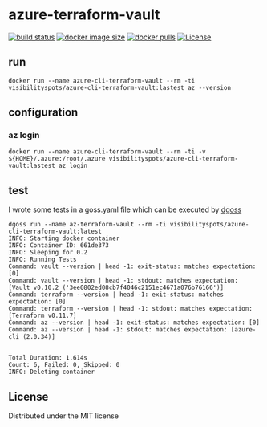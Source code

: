 # azure-terraform-vault

[![build status](https://github.com/visibilityspots/dockerfile-az-cli-terraform-vault/actions/workflows/main.yaml/badge.svg)](https://github.com/visibilityspots/dockerfile-az-cli-terraform-vault/actions/workflows/main.yaml)
[![docker image size](https://img.shields.io/docker/image-size/visibilityspots/dockerfile-az-cli-terraform-vault/latest)](https://hub.docker.com/r/visibilityspots/azure-cli-terraform-vault)
[![docker pulls](https://img.shields.io/docker/pulls/visibilityspots/azure-cli-terraform-vault.svg)](https://hub.docker.com/r/visibilityspots/azure-cli-terraform-vault/)
[![License](https://img.shields.io/badge/license-MIT-blue.svg)](https://opensource.org/licenses/MIT)

## run

```docker run --name azure-cli-terraform-vault --rm -ti visibilityspots/azure-cli-terraform-vault:lastest az --version```

## configuration
### az login

```docker run --name azure-cli-terraform-vault --rm -ti -v ${HOME}/.azure:/root/.azure visibilityspots/azure-cli-terraform-vault:lastest az login```

## test

I wrote some tests in a goss.yaml file which can be executed by [dgoss](https://github.com/aelsabbahy/goss/tree/master/extras/dgoss)

```
dgoss run --name az-terraform-vault --rm -ti visibilityspots/azure-cli-terraform-vault:latest
INFO: Starting docker container
INFO: Container ID: 661de373
INFO: Sleeping for 0.2
INFO: Running Tests
Command: vault --version | head -1: exit-status: matches expectation: [0]
Command: vault --version | head -1: stdout: matches expectation: [Vault v0.10.2 ('3ee0802ed08cb7f4046c2151ec4671a076b76166')]
Command: terraform --version | head -1: exit-status: matches expectation: [0]
Command: terraform --version | head -1: stdout: matches expectation: [Terraform v0.11.7]
Command: az --version | head -1: exit-status: matches expectation: [0]
Command: az --version | head -1: stdout: matches expectation: [azure-cli (2.0.34)]


Total Duration: 1.614s
Count: 6, Failed: 0, Skipped: 0
INFO: Deleting container
```

## License
Distributed under the MIT license
